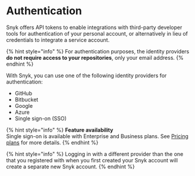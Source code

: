 # Authentication

Snyk offers API tokens to enable integrations with third-party developer tools for authentication of your personal account, or alternatively in lieu of credentials to integrate a service account. 

{% hint style="info" %}
For authentication purposes, the identity providers **do not require access to your repositories**, only your email address.
{% endhint %}

With Snyk, you can use one of the following identity providers for authentication:

* GitHub
* Bitbucket
* Google
* Azure
* Single sign-on \(SSO\)

{% hint style="info" %}
**Feature availability**  
Single sign-on is available with Enterprise and Business plans. See [Pricing plans](https://snyk.io/plans/) for more details.
{% endhint %}

{% hint style="info" %}
Logging in with a different provider than the one that you registered with when you first created your Snyk account will create a separate new Snyk account.
{% endhint %}

